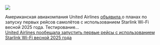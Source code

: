 <!--2025-01-06 06:34:07-->
<div class="yb">
  <div class="rss smaller1 habr"><img src="https://habrastorage.org/webt/eo/vh/mi/eovhmia2swqz-yf_v82cqpdlqqw.jpeg" /><p>Американская авиакомпания United Airlines <a href="https://www.theverge.com/2025/1/5/24332356/united-starlink-wifi-flights-spring-2025" rel="noopener noreferrer nofollow">объявила </a>о планах по запуску первых рейсов самолётов с использованием Starlink Wi-Fi весной 2025 года. Тестирование... <br><a class="light" href="https://habr.com/ru/news/871828/?utm_source=habrahabr&utm_medium=rss&utm_campaign=871828">United Airlines пообещала запустить первые рейсы с использованием Starlink Wi-Fi весной 2025 года</a></div>
</div>

